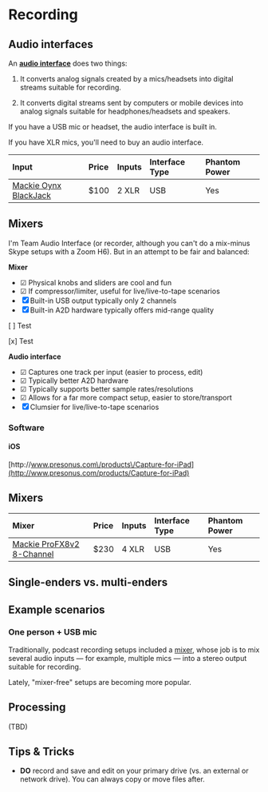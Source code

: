 # Recording

## Audio interfaces

An **[audio interface](https://en.wikipedia.org/wiki/Sound_card#Professional_soundcards_.28audio_interfaces.29)** does two things:

1. It converts analog signals created by a mics\/headsets into digital streams suitable for recording.

2. It converts digital streams sent by computers or mobile devices into analog signals suitable for headphones\/headsets and speakers.


If you have a USB mic or headset, the audio interface is built in.

If you have XLR mics, you'll need to buy an audio interface.

| Input | Price | Inputs | Interface Type | Phantom Power |
| :--- | :--- | :--- | :--- | :--- |
| [Mackie Oynx BlackJack](http://www.amazon.com/dp/B003VZG550/) | $100 | 2 XLR | USB | Yes |

## Mixers

I'm Team Audio Interface \(or recorder, although you can't do a mix-minus Skype setups with a Zoom H6\). But in an attempt to be fair and balanced:

**Mixer**

* ☑︎ Physical knobs and sliders are cool and fun
* ☑︎ If compressor\/limiter, useful for live\/live-to-tape scenarios
* ☒ Built-in USB output typically only 2 channels
* ☒ Built-in A2D hardware typically offers mid-range quality

[ ] Test

[x] Test

**Audio interface**

* ☑︎ Captures one track per input \(easier to process, edit\)
* ☑︎ Typically better A2D hardware
* ☑︎ Typically supports better sample rates\/resolutions
* ☑︎ Allows for a far more compact setup, easier to store\/transport
* ☒ Clumsier for live\/live-to-tape scenarios

### Software

#### iOS

[http:\/\/www.presonus.com\/products\/Capture-for-iPad](http://www.presonus.com/products/Capture-for-iPad)

## Mixers

| Mixer | Price | Inputs | Interface Type | Phantom Power |
| :--- | :--- | :--- | :--- | :--- |
| [Mackie ProFX8v2 8-Channel](http://www.amazon.com/dp/B00VUU77XW/) | $230 | 4 XLR | USB | Yes |

## Single-enders vs. multi-enders

## Example scenarios

### One person + USB mic

Traditionally, podcast recording setups included a [mixer](https://en.wikipedia.org/wiki/Mixing_console), whose job is to mix several audio inputs — for example, multiple mics — into a stereo output suitable for recording.

Lately, "mixer-free" setups are becoming more popular.

## Processing

\(TBD\)

## Tips & Tricks

* **DO** record and save and edit on your primary drive \(vs. an external or network drive\). You can always copy or move files after.

